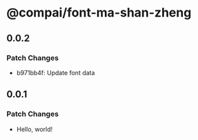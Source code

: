 # @compai/font-ma-shan-zheng

## 0.0.2

### Patch Changes

- b971bb4f: Update font data

## 0.0.1

### Patch Changes

- Hello, world!

